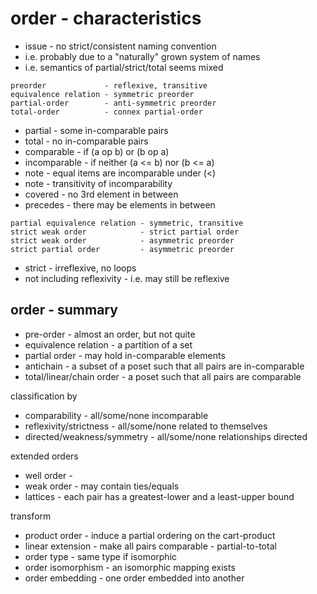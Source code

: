 
<!-- ======================================================================= -->
# order - characteristics

* issue - no strict/consistent naming convention
* i.e. probably due to a "naturally" grown system of names
* i.e. semantics of partial/strict/total seems mixed

```
preorder             - reflexive, transitive
equivalence relation - symmetric preorder
partial-order        - anti-symmetric preorder
total-order          - connex partial-order
```

* partial - some in-comparable pairs
* total - no in-comparable pairs
* comparable - if (a op b) or (b op a)
* incomparable - if neither (a <= b) nor (b <= a)
* note - equal items are incomparable under (<)
* note - transitivity of incomparability
* covered - no 3rd element in between
* precedes - there may be elements in between

```
partial equivalence relation - symmetric, transitive
strict weak order            - strict partial order
strict weak order            - asymmetric preorder
strict partial order         - asymmetric preorder
```

* strict - irreflexive, no loops
* not including reflexivity - i.e. may still be reflexive

<!-- ======================================================================= -->
## order - summary

* pre-order - almost an order, but not quite
* equivalence relation - a partition of a set
* partial order - may hold in-comparable elements
* antichain - a subset of a poset such that all pairs are in-comparable
* total/linear/chain order - a poset such that all pairs are comparable

classification by

* comparability - all/some/none incomparable
* reflexivity/strictness - all/some/none related to themselves
* directed/weakness/symmetry - all/some/none relationships directed

extended orders

* well order - 
* weak order - may contain ties/equals
* lattices - each pair has a greatest-lower and a least-upper bound

transform

* product order - induce a partial ordering on the cart-product
* linear extension - make all pairs comparable - partial-to-total
* order type - same type if isomorphic
* order isomorphism - an isomorphic mapping exists
* order embedding - one order embedded into another
